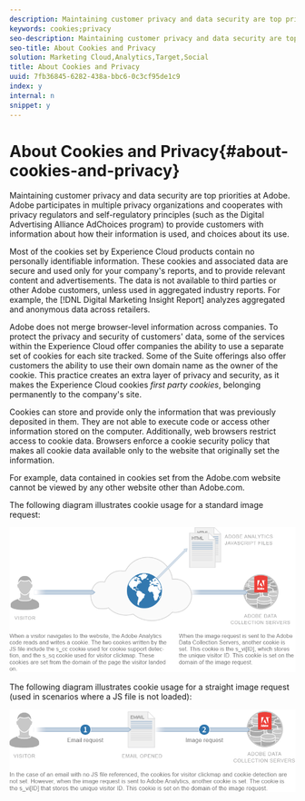 ```yaml
---
description: Maintaining customer privacy and data security are top priorities at Adobe. Adobe participates in multiple privacy organizations and cooperates with privacy regulators and self-regulatory principles (such as the Digital Advertising Alliance AdChoices program) to provide customers with information about how their information is used, and choices about its use.
keywords: cookies;privacy
seo-description: Maintaining customer privacy and data security are top priorities at Adobe. Adobe participates in multiple privacy organizations and cooperates with privacy regulators and self-regulatory principles (such as the Digital Advertising Alliance AdChoices program) to provide customers with information about how their information is used, and choices about its use.
seo-title: About Cookies and Privacy
solution: Marketing Cloud,Analytics,Target,Social
title: About Cookies and Privacy
uuid: 7fb36845-6282-438a-bbc6-0c3cf95de1c9
index: y
internal: n
snippet: y
---
```


# About Cookies and Privacy{#about-cookies-and-privacy}

Maintaining customer privacy and data security are top priorities at Adobe. Adobe participates in multiple privacy organizations and cooperates with privacy regulators and self-regulatory principles (such as the Digital Advertising Alliance AdChoices program) to provide customers with information about how their information is used, and choices about its use.

Most of the cookies set by Experience Cloud products contain no personally identifiable information. These cookies and associated data are secure and used only for your company's reports, and to provide relevant content and advertisements. The data is not available to third parties or other Adobe customers, unless used in aggregated industry reports. For example, the [!DNL Digital Marketing Insight Report] analyzes aggregated and anonymous data across retailers.

Adobe does not merge browser-level information across companies. To protect the privacy and security of customers' data, some of the services within the Experience Cloud offer companies the ability to use a separate set of cookies for each site tracked. Some of the Suite offerings also offer customers the ability to use their own domain name as the owner of the cookie. This practice creates an extra layer of privacy and security, as it makes the Experience Cloud cookies *first party cookies*, belonging permanently to the company's site.

Cookies can store and provide only the information that was previously deposited in them. They are not able to execute code or access other information stored on the computer. Additionally, web browsers restrict access to cookie data. Browsers enforce a cookie security policy that makes all cookie data available only to the website that originally set the information.

For example, data contained in cookies set from the Adobe.com website cannot be viewed by any other website other than Adobe.com.

The following diagram illustrates cookie usage for a standard image request: 

![](assets/CookiesProcessGraphic-01.png)

The following diagram illustrates cookie usage for a straight image request (used in scenarios where a JS file is not loaded): 

![](assets/CookiesProcessGraphic2.png)

